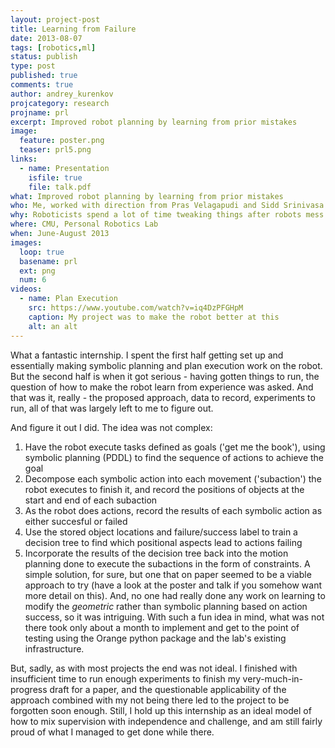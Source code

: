 ```yaml
---
layout: project-post
title: Learning from Failure
date: 2013-08-07
tags: [robotics,ml]
status: publish
type: post
published: true
comments: true
author: andrey_kurenkov
projcategory: research
projname: prl
excerpt: Improved robot planning by learning from prior mistakes
image:
  feature: poster.png
  teaser: prl5.png
links:
  - name: Presentation
    isfile: true
    file: talk.pdf
what: Improved robot planning by learning from prior mistakes
who: Me, worked with direction from Pras Velagapudi and Sidd Srinivasa
why: Roboticists spend a lot of time tweaking things after robots mess up, and the idea was to try and find a way to automate that with learning
where: CMU, Personal Robotics Lab
when: June-August 2013
images:
  loop: true
  basename: prl
  ext: png
  num: 6
videos:
  - name: Plan Execution
    src: https://www.youtube.com/watch?v=iq4DzPFGHpM
    caption: My project was to make the robot better at this
    alt: an alt
---
```

What a fantastic internship. I spent the first half getting set up and essentially making symbolic planning and plan execution work on the robot. But the second half 
is when it got serious - having gotten things to run, the question of how to make the robot learn from experience was asked. And that was it, really - the proposed approach,
data to record, experiments to run, all of that was largely left to me to figure out. 

And figure it out I did. The idea was not complex:
1. Have the robot execute tasks defined as goals ('get me the book'), using symbolic planning (PDDL) to find the sequence of actions to achieve the goal
2. Decompose each symbolic action into each movement ('subaction') the robot executes to finish it, and record the positions of objects at the start and end of each subaction
3. As the robot does actions, record the results of each symbolic action as either succesful or failed
4. Use the stored object locations and failure/success label to train a decision tree to find which positional aspects lead to actions failing
5. Incorporate the results of the decision tree back into the motion planning done to execute the subactions in the form of constraints.
A simple solution, for sure, but one that on paper seemed to be a viable approach to try (have a look at the poster and talk if you somehow want more detail on this). And, no one had really done any work on learning to modify the *geometric* rather than symbolic planning based on action success, so it was intriguing. With such a fun idea in mind, what was not there took only about a month to implement and get to the point of testing using the Orange python package and the lab's existing infrastructure.

But, sadly, as with most projects the end was not ideal. I finished with insufficient time to run enough experiments to finish my very-much-in-progress draft for a paper, and
the questionable applicability of the approach combined with my not being there led to the project to be forgotten soon enough. Still, I hold up this internship as an ideal model
of how to mix supervision with independence and challenge, and am still fairly proud of what I managed to get done while there.
